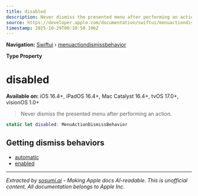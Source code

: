 ```yaml
---
title: disabled
description: Never dismiss the presented menu after performing an action.
source: https://developer.apple.com/documentation/swiftui/menuactiondismissbehavior/disabled
timestamp: 2025-10-29T00:10:58.196Z
---
```


**Navigation:** [Swiftui](/documentation/swiftui) › [menuactiondismissbehavior](/documentation/swiftui/menuactiondismissbehavior)

**Type Property**

# disabled

**Available on:** iOS 16.4+, iPadOS 16.4+, Mac Catalyst 16.4+, tvOS 17.0+, visionOS 1.0+

> Never dismiss the presented menu after performing an action.

```swift
static let disabled: MenuActionDismissBehavior
```

## Getting dismiss behaviors

- [automatic](/documentation/swiftui/menuactiondismissbehavior/automatic)
- [enabled](/documentation/swiftui/menuactiondismissbehavior/enabled)

---

*Extracted by [sosumi.ai](https://sosumi.ai) - Making Apple docs AI-readable.*
*This is unofficial content. All documentation belongs to Apple Inc.*
